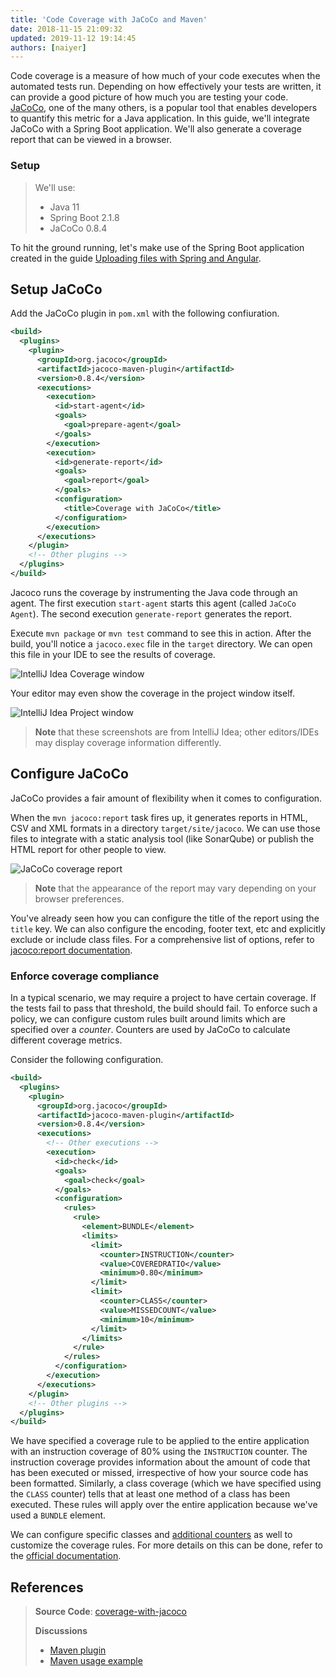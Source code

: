 ```yaml
---
title: 'Code Coverage with JaCoCo and Maven'
date: 2018-11-15 21:09:32
updated: 2019-11-12 19:14:45
authors: [naiyer]
---
```


Code coverage is a measure of how much of your code executes when the automated tests run. Depending on how effectively your tests are written, it can provide a good picture of how much you are testing your code. [JaCoCo](https://www.jacoco.org/jacoco/), one of the many others, is a popular tool that enables developers to quantify this metric for a Java application. In this guide, we'll integrate JaCoCo with a Spring Boot application. We'll also generate a coverage report that can be viewed in a browser.

### Setup

> We'll use:
> - Java 11
> - Spring Boot 2.1.8
> - JaCoCo 0.8.4

To hit the ground running, let's make use of the Spring Boot application created in the guide [Uploading files with Spring and Angular](/blog/2018/09/09/uploading-files-with-spring-and-angular/).

## Setup JaCoCo

Add the JaCoCo plugin in `pom.xml` with the following confiuration.

```xml
<build>
  <plugins>
    <plugin>
      <groupId>org.jacoco</groupId>
      <artifactId>jacoco-maven-plugin</artifactId>
      <version>0.8.4</version>
      <executions>
        <execution>
          <id>start-agent</id>
          <goals>
            <goal>prepare-agent</goal>
          </goals>
        </execution>
        <execution>
          <id>generate-report</id>
          <goals>
            <goal>report</goal>
          </goals>
          <configuration>
            <title>Coverage with JaCoCo</title>
          </configuration>
        </execution>
      </executions>
    </plugin>
    <!-- Other plugins -->
  </plugins>
</build>
```

Jacoco runs the coverage by instrumenting the Java code through an agent. The first execution `start-agent` starts this agent (called `JaCoCo Agent`). The second execution `generate-report` generates the report.

Execute `mvn package` or `mvn test` command to see this in action. After the build, you'll notice a `jacoco.exec` file in the `target` directory. We can open this file in your IDE to see the results of coverage.

![IntelliJ Idea Coverage window](./images/2018-11-15-code-coverage-with-jacoco-and-maven-01.png)

Your editor may even show the coverage in the project window itself.

![IntelliJ Idea Project window](./images/2018-11-15-code-coverage-with-jacoco-and-maven-02.png)

> **Note** that these screenshots are from IntelliJ Idea; other editors/IDEs may display coverage information differently.

## Configure JaCoCo

JaCoCo provides a fair amount of flexibility when it comes to configuration. 

When the `mvn jacoco:report` task fires up, it generates reports in HTML, CSV and XML formats in a directory `target/site/jacoco`. We can use those files to integrate with a static analysis tool (like SonarQube) or publish the HTML report for other people to view.

![JaCoCo coverage report](./images/2018-11-15-code-coverage-with-jacoco-and-maven-03.png)

> **Note** that the appearance of the report may vary depending on your browser preferences.

You've already seen how you can configure the title of the report using the `title` key. We can also configure the encoding, footer text, etc and explicitly exclude or include class files. For a comprehensive list of options, refer to [jacoco:report documentation](https://www.jacoco.org/jacoco/trunk/doc/report-mojo.html).

### Enforce coverage compliance

In a typical scenario, we may require a project to have certain coverage. If the tests fail to pass that threshold, the build should fail. To enforce such a policy, we can configure custom rules built around limits which are specified over a *counter*. Counters are used by JaCoCo to calculate different coverage metrics.

Consider the following configuration.

```xml
<build>
  <plugins>
    <plugin>
      <groupId>org.jacoco</groupId>
      <artifactId>jacoco-maven-plugin</artifactId>
      <version>0.8.4</version>
      <executions>
        <!-- Other executions -->
        <execution>
          <id>check</id>
          <goals>
            <goal>check</goal>
          </goals>
          <configuration>
            <rules>
              <rule>
                <element>BUNDLE</element>
                <limits>
                  <limit>
                    <counter>INSTRUCTION</counter>
                    <value>COVEREDRATIO</value>
                    <minimum>0.80</minimum>
                  </limit>
                  <limit>
                    <counter>CLASS</counter>
                    <value>MISSEDCOUNT</value>
                    <minimum>10</minimum>
                  </limit>
                </limits>
              </rule>
            </rules>
          </configuration>
        </execution>
      </executions>
    </plugin>
    <!-- Other plugins -->
  </plugins>
</build>
```

We have specified a coverage rule to be applied to the entire application with an instruction coverage of 80% using the `INSTRUCTION` counter. The instruction coverage provides information about the amount of code that has been executed or missed, irrespective of how your source code has been formatted. Similarly, a class coverage (which we have specified using the `CLASS` counter) tells that at least one method of a class has been executed. These rules will apply over the entire application because we've used a `BUNDLE` element.

We can configure specific classes and [additional counters](https://www.jacoco.org/jacoco/trunk/doc/counters.html) as well to customize the coverage rules. For more details on this can be done, refer to the [official documentation](https://www.jacoco.org/jacoco/trunk/doc/index.html).

## References

> **Source Code**: [coverage-with-jacoco](https://gitlab.com/mflash/guides/java/coverage-with-jacoco)
>
> **Discussions**
> - [Maven plugin](https://www.eclemma.org/jacoco/trunk/doc/maven.html)
> - [Maven usage example](https://www.eclemma.org/jacoco/trunk/doc/examples/build/pom.xml)
